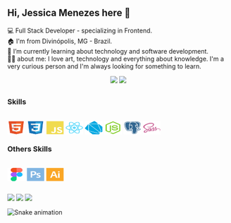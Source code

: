 ## Hi, Jessica Menezes here 👋

💻 Full Stack Developer - specializing in Frontend.</br>
🏠 I'm from Divinópolis, MG - Brazil.</br>
🌱 I’m currently learning about technology and software development.</br>
👩‍🚀 about me: I love art, technology and everything about knowledge. I'm a very curious person and I'm always looking for something to learn.

<!--
<img align="right" alt="Jess-pic" height="150" style="border-radius:50px;" src="https://avatars.githubusercontent.com/u/65072062?s=96&v=4">

**itsjessmenezes/itsjessmenezes** is a ✨ _special_ ✨ repository because its `README.md` (this file) appears on your GitHub profile.

Here are some ideas to get you started:

- 🔭 I’m currently working on ...
- 🌱 I’m currently learning ...
- 👯 I’m looking to collaborate on ...
- 🤔 I’m looking for help with ...
- 💬 Ask me about ...
- 📫 How to reach me: ...
- 😄 Pronouns: ...
- ⚡ Fun fact: ...
-->

<div align="center">
  <a href="https://github.com/itsjessmenezes"></a>
  <img height="180em" src="https://github-readme-stats.vercel.app/api?username=itsjessmenezes&show_icons=true&theme=dracula&include_all_commits=true&count_private=true"/>
  <img height="180em" src="https://github-readme-stats.vercel.app/api/top-langs/?username=itsjessmenezes&layout=compact&langs_count=7&theme=dracula"/>
</div>

##

### Skills
<div style="display: inline-block"><br>
  <img align="center" alt="Jess-HTML" height="30" width="40" src="https://raw.githubusercontent.com/devicons/devicon/master/icons/html5/html5-original.svg">
  <img align="center" alt="Jess-CSS" height="30" width="40" src="https://raw.githubusercontent.com/devicons/devicon/master/icons/css3/css3-original.svg">
  <img align="center" alt="Jess-Js" height="30" width="40" src="https://raw.githubusercontent.com/devicons/devicon/master/icons/javascript/javascript-plain.svg">
  <img align="center" alt="Jess-React" height="30" width="40" src="https://raw.githubusercontent.com/devicons/devicon/master/icons/react/react-original.svg">
  <img align="center" alt="Jess-Dart" height="30" width="40" src="https://raw.githubusercontent.com/devicons/devicon/master/icons/dart/dart-plain.svg">
  <img align="center" alt="Jess-Node" height="30" width="40" src="https://raw.githubusercontent.com/devicons/devicon/master/icons/nodejs/nodejs-plain.svg">
  <img align="center" alt="Jess-Postgre" height="30" width="40" src="https://raw.githubusercontent.com/devicons/devicon/master/icons/postgresql/postgresql-plain.svg">
  <img align="center" alt="Jess-Sass" height="30" width="40" src="https://raw.githubusercontent.com/devicons/devicon/master/icons/sass/sass-original.svg">
</div>

### Others Skills
<div style="display: inline-block"><br>
  <img align="center" alt="Jess-Figma" height="30" width="40" src="https://raw.githubusercontent.com/devicons/devicon/master/icons/figma/figma-original.svg">
  <img align="center" alt="Jess-Photoshop" height="30" width="40" src="https://raw.githubusercontent.com/devicons/devicon/master/icons/photoshop/photoshop-plain.svg">
  <img align="center" alt="Jess-Figma" height="30" width="40" src="https://raw.githubusercontent.com/devicons/devicon/master/icons/illustrator/illustrator-plain.svg">  
</div>

</br>
  
  ##
 
<div> 
  <a href="https://instagram.com/itsjessmenezes" target="_blank"><img src="https://img.shields.io/badge/-Instagram-%23E4405F?style=for-the-badge&logo=instagram&logoColor=white" target="_blank"></a>
  <a href = "mailto:jessicamnatividade@gmail.com"><img src="https://img.shields.io/badge/-Gmail-%23333?style=for-the-badge&logo=gmail&logoColor=white" target="_blank"></a>
  <a href="https://www.linkedin.com/in/jessica-menezes-b52789221/" target="_blank"><img src="https://img.shields.io/badge/-LinkedIn-%230077B5?style=for-the-badge&logo=linkedin&logoColor=white" target="_blank"></a> 
 
  ![Snake animation](https://github.com/itsjessmenezes/itsjessmenezes/blob/output/github-contribution-grid-snake.svg)
 
</div>
